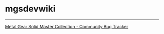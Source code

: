 # mgsdevwiki

---

[Metal Gear Solid Master Collection - Community Bug Tracker](https://docs.google.com/spreadsheets/d/1WhQSRpkC_A9wBDV0o-Pohh1dMhL1H6nbVzvdluIVWrw/edit?gid=0#gid=0)
